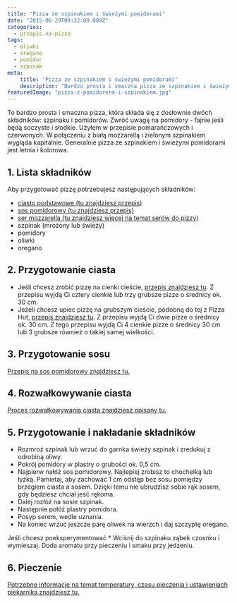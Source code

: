 ```yaml
---
title: "Pizza ze szpinakiem i świeżymi pomidorami"
date: "2015-06-29T09:32:09.000Z"
categories: 
  - przepis-na-pizze
tags: 
  - oliwki
  - oregano
  - pomidor
  - szpinak
meta: 
    title: "Pizza ze szpinakiem i świeżymi pomidorami"
    description: "Bardzo prosta i smaczna pizza ze szpinakiem i świeżymi pomidorami. W połączeniu z białą mozzarellą i zielonym szpinakiem wygląda multikolorowo i smakowicie."
featuredImage: "pizza-z-pomidorerm-i-szpinakiem.jpg"
---
```


To bardzo prosta i smaczna pizza, która składa się z dosłownie dwóch składników: szpinaku i pomidorów. Zwróć uwagę na pomidory - fajnie jeśli będą soczyste i słodkie. Użyłem w przepisie pomarańczowych i czerwonych. W połączeniu z białą mozzarellą i zielonym szpinakiem wygląda kapitalnie. Generalnie pizza ze szpinakiem i świeżymi pomidorami jest letnia i kolorowa.

## 1\. Lista składników

Aby przygotować pizzę potrzebujesz następujących składników:

- <a title="Przepis na ciasto podstawowe" href="/przepis-na-ciasto-na-pizze/">ciasto podstawowe (tu znajdziesz przepis)</a>
- <a title="Przepis na sos pomidorowy" href="/sos-pomidorowy/">sos pomidorowy (tu znajdziesz przepis)</a>
- <a title="Ser do pizzy" href="/jaki-ser-wybrac-do-pizzy/">ser mozzarella (tu znajdziesz więcej na temat serów do pizzy)</a>
- szpinak (mrożony lub świeży)
- pomidory
- oliwki
- oregano

## 2\. Przygotowanie ciasta

- Jeśli chcesz zrobić pizzę na cienki cieście, <a title="Przepis na ciasto podstawowe" href="/przepis-na-ciasto-na-pizze/">przepis znajdziesz tu</a>. Z przepisu wyjdą Ci cztery cienkie lub trzy grubsze pizze o średnicy ok. 30 cm.
- Jeżeli chcesz upiec pizzę na grubszym cieście, podobną do tej z Pizza Hut, <a title="Przepis na pizzę na grubym cieście" href="/jak-zrobic-ciasto-na-pizze-jak-w-pizza-hut/">przepis znajdziesz tu</a>. Z przepisu wyjdą Ci dwie pizze o średnicy ok. 30 cm. Z tego przepisu wyjdą Ci 4 cienkie pizze o średnicy 30 cm lub 3 grubsze również o takiej samej wielkości.

## 3\. Przygotowanie sosu

<a title="Przepis na sos pomidorowy" href="/sos-pomidorowy/">Przepis na sos pomidorowy znajdziesz tu.</a>

## 4\. Rozwałkowywanie ciasta

<a title="Rozwałkowywanie ciasta" href="/jak-walkowac-ciasto-pizzy/">Proces rozwałkowywania ciasta znajdziesz opisany tu.</a>

## 5\. Przygotowanie i nakładanie składników

- Rozmroź szpinak lub wrzuć do garnka świeży szpinak i zredukuj z odrobiną oliwy.
- Pokrój pomidory w plastry o grubości ok. 0,5 cm.
- Najpierw nałóż sos pomidorowy. Najlepiej zrobisz to chochelką lub łyżką. Pamietaj, aby zachować 1 cm odstęp bez sosu pomiędzy brzegiem ciasta a sosem. Dzięki temu nie ubrudzisz sobie rąk sosem, gdy będziesz chciał jeść rękoma.
- Dalej rozłóż na sosie szpinak.
- Następnie połóż plastry pomidora.
- Posyp serem, wedle uznania.
- Na koniec wrzuć jeszcze parę oliwek na wierzch i daj szczyptę oregano.

Jeśli chcesz poeksperymentować \* Wciśnij do szpinaku ząbek czosnku i wymieszaj. Doda aromatu przy pieczeniu i smaku przy jedzeniu.

## 6\. Pieczenie

<a title="Jak ustawić piekarnik do pieczenia pizzy" href="/jak-ustawic-piekarnik-pieczenia-pizzy/">Potrzebne informacje na temat temperatury, czasu pieczenia i ustawieniach piekarnika znajdziesz tu.</a>
